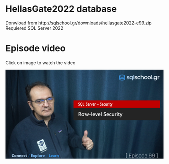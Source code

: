 # HellasGate2022 database
Donwload from http://sqlschool.gr/downloads/hellasgate2022-e99.zip
Requiered SQL Server 2022

# Episode video

Click on image to watch the video

[![Watch the video](./ytimage.png)](https://youtu.be/jcNbKuv1H-U)


